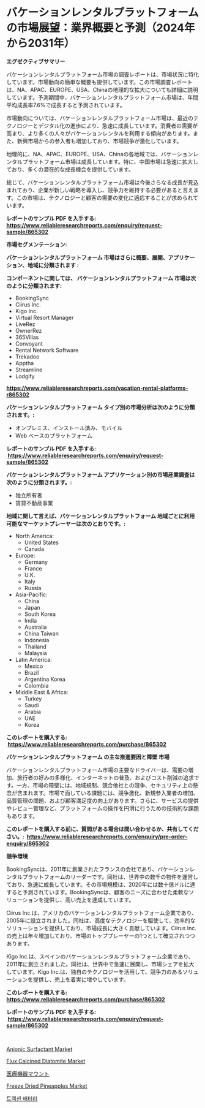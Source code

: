 <p><h1>バケーションレンタルプラットフォームの市場展望：業界概要と予測（2024年から2031年）</h1></p><p><strong>エグゼクティブサマリー</strong></p>
<p><p>バケーションレンタルプラットフォーム市場の調査レポートは、市場状況に特化しています。市場動向の簡単な概要も提供しています。この市場調査レポートは、NA、APAC、EUROPE、USA、Chinaの地理的な拡大についても詳細に説明しています。予測期間中、バケーションレンタルプラットフォーム市場は、年間平均成長率7.6%で成長すると予測されています。</p><p>市場動向については、バケーションレンタルプラットフォーム市場は、最近のテクノロジーとデジタル化の進歩により、急速に成長しています。消費者の需要が高まり、より多くの人々がバケーションレンタルを利用する傾向があります。また、新興市場からの参入者も増加しており、市場競争が激化しています。</p><p>地理的に、NA、APAC、EUROPE、USA、Chinaの各地域では、バケーションレンタルプラットフォーム市場は成長しています。特に、中国市場は急速に拡大しており、多くの潜在的な成長機会を提供しています。</p><p>総じて、バケーションレンタルプラットフォーム市場は今後さらなる成長が見込まれており、企業が新しい戦略を導入し、競争力を維持する必要があると言えます。この市場は、テクノロジーと顧客の需要の変化に適応することが求められています。</p></p>
<p><strong>レポートのサンプル PDF を入手する: <a href="https://www.reliableresearchreports.com/enquiry/request-sample/865302">https://www.reliableresearchreports.com/enquiry/request-sample/865302</a></strong></p>
<p><strong>市場セグメンテーション:</strong></p>
<p><strong> バケーションレンタルプラットフォーム 市場はさらに概要、展開、アプリケーション、地域に分類されます :</strong></p>
<p><strong>コンポーネントに関しては、 バケーションレンタルプラットフォーム 市場は次のように分類されます: &nbsp;</strong></p>
<p><ul><li>BookingSync</li><li>Ciirus Inc.</li><li>Kigo Inc.</li><li>Virtual Resort Manager</li><li>LiveRez</li><li>OwnerRez</li><li>365Villas</li><li>Convoyant</li><li>Rental Network Software</li><li>Trekadoo</li><li>Apptha</li><li>Streamline</li><li>Lodgify</li></ul></p>
<p><strong><a href="https://www.reliableresearchreports.com/vacation-rental-platforms-r865302">https://www.reliableresearchreports.com/vacation-rental-platforms-r865302</a></strong></p>
<p><strong> バケーションレンタルプラットフォーム タイプ別の市場分析は次のように分類されます。:</strong></p>
<p><ul><li>オンプレミス、インストール済み、モバイル</li><li>Web ベースのプラットフォーム</li></ul></p>
<p><strong>レポートのサンプル PDF を入手する: &nbsp;<a href="https://www.reliableresearchreports.com/enquiry/request-sample/865302">https://www.reliableresearchreports.com/enquiry/request-sample/865302</a></strong></p>
<p><strong> バケーションレンタルプラットフォーム アプリケーション別の市場産業調査は次のように分類されます。:</strong></p>
<p><ul><li>独立所有者</li><li>賃貸不動産事業</li></ul></p>
<p><strong>地域に関して言えば、バケーションレンタルプラットフォーム 地域ごとに利用可能なマーケットプレーヤーは次のとおりです。:</strong></p>
<p><ul>
    <li>
        North America:
        <ul>
            <li>United States</li>
            <li>Canada</li>
        </ul>
    </li>
    <li>
        Europe:
        <ul>
            <li>Germany</li>
            <li>France</li>
            <li>U.K.</li>
            <li>Italy</li>
            <li>Russia</li>
        </ul>
    </li>
    <li>
        Asia-Pacific:
        <ul>
            <li>China</li>
            <li>Japan</li>
            <li>South Korea</li>
            <li>India</li>
            <li>Australia</li>
            <li>China Taiwan</li>
            <li>Indonesia</li>
            <li>Thailand</li>
            <li>Malaysia</li>
        </ul>
    </li>
    <li>
        Latin America:
        <ul>
            <li>Mexico</li>
            <li>Brazil</li>
            <li>Argentina Korea</li>
            <li>Colombia</li>
        </ul>
    </li>
    <li>
        Middle East & Africa:
        <ul>
            <li>Turkey</li>
            <li>Saudi</li>
            <li>Arabia</li>
            <li>UAE</li>
            <li>Korea</li>
        </ul>
    </li>
    </ul></p>
<p><strong>このレポートを購入する: &nbsp;<a href="https://www.reliableresearchreports.com/purchase/865302">https://www.reliableresearchreports.com/purchase/865302</a></strong></p>
<p><strong>バケーションレンタルプラットフォーム の主な推進要因と障壁 市場</strong></p>
<p><p>バケーションレンタルプラットフォーム市場の主要なドライバーは、需要の増加、旅行者の好みの多様化、インターネットの普及、およびコスト削減の追求です。一方、市場の障壁には、地域規制、競合他社との競争、セキュリティ上の懸念が含まれます。市場で面している課題には、競争激化、新規参入業者の増加、品質管理の問題、および顧客満足度の向上があります。さらに、サービスの提供やレビュー管理など、プラットフォームの操作を円滑に行うための技術的な課題もあります。</p></p>
<p><strong>このレポートを購入する前に、質問がある場合は問い合わせるか、共有してください。:&nbsp; <a href="https://www.reliableresearchreports.com/enquiry/pre-order-enquiry/865302">https://www.reliableresearchreports.com/enquiry/pre-order-enquiry/865302</a></strong></p>
<p><strong>競争環境</strong></p>
<p><p>BookingSyncは、2011年に創業されたフランスの会社であり、バケーションレンタルプラットフォームのリーダーです。同社は、世界中の数千の物件を運営しており、急速に成長しています。その市場規模は、2020年には数十億ドルに達すると予測されています。BookingSyncは、顧客のニーズに合わせた柔軟なソリューションを提供し、高い売上を達成しています。</p><p>Ciirus Inc.は、アメリカのバケーションレンタルプラットフォーム企業であり、2005年に設立されました。同社は、高度なテクノロジーを駆使して、効率的なソリューションを提供しており、市場成長に大きく貢献しています。Ciirus Inc.の売上は年々増加しており、市場のトッププレーヤーの1つとして確立されつつあります。</p><p>Kigo Inc.は、スペインのバケーションレンタルプラットフォーム企業であり、2011年に創立されました。同社は、世界中で急速に展開し、市場シェアを拡大しています。Kigo Inc.は、独自のテクノロジーを活用して、競争力のあるソリューションを提供し、売上を着実に増やしています。</p></p>
<p><strong>このレポートを購入する: &nbsp; <a href="https://www.reliableresearchreports.com/purchase/865302">https://www.reliableresearchreports.com/purchase/865302</a></strong></p>
<p><strong>レポートのサンプル PDF を入手する: &nbsp;<a href="https://www.reliableresearchreports.com/enquiry/request-sample/865302">https://www.reliableresearchreports.com/enquiry/request-sample/865302</a></strong><strong></strong></p>
<p>&nbsp;</p>
<p><p><a href="https://issuu.com/reportprime-2/docs/anionic-surfactant-market-size-2030.pptx">Anionic Surfactant Market</a></p><p><a href="https://www.linkedin.com/pulse/flux-calcined-diatomite-market-size-evaluating-its-trends-ingyf?trackingId=7bKDgQ7%2FuQN%2FnduH48Ho%2BQ%3D%3D">Flux Calcined Diatomite Market</a></p><p><a href="https://medium.com/@magalirtiz2005/%E5%8C%BB%E7%99%82%E6%A9%9F%E5%99%A8%E3%83%9E%E3%82%A6%E3%83%B3%E3%83%88%E5%B8%82%E5%A0%B4-%E5%B8%82%E5%A0%B4%E3%81%AEcagr-%E5%B8%82%E5%A0%B4%E5%8B%95%E5%90%91-%E3%81%8A%E3%82%88%E3%81%B3%E6%88%90%E9%95%B7%E6%88%A6%E7%95%A5%E3%81%AB%E9%96%A2%E3%81%99%E3%82%8B%E3%82%A4%E3%83%B3%E3%82%B5%E3%82%A4%E3%83%88-26849f33373b">医療機器マウント</a></p><p><a href="https://github.com/mahnoor2003/Market-Research-Report-List-3/blob/main/freeze-dried-pineapples-market.md">Freeze Dried Pineapples Market</a></p><p><a href="https://github.com/GabrielBlanda5656/Market-Research-Report-List-1/blob/main/512163017457.md">트랙션 배터리</a></p></p>